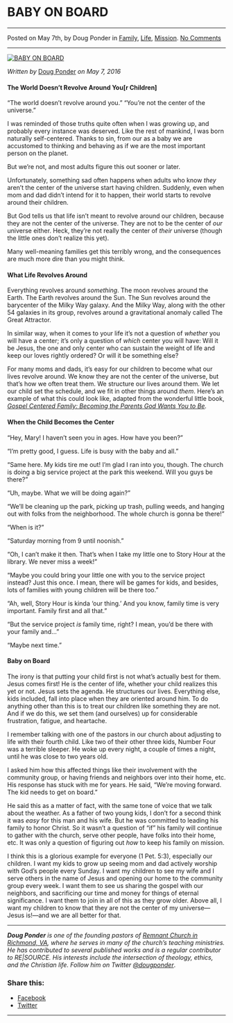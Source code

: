 BABY ON BOARD
=============

* * *

Posted on May 7th, by Doug Ponder in [Family](http://www.remnantresource.org/category/family/), [Life](http://www.remnantresource.org/category/life/), [Mission](http://www.remnantresource.org/category/mission/). [No Comments](http://www.remnantresource.org/baby-on-board/#respond)

* * *

[![BABY ON BOARD](http://www.remnantresource.org/wp-content/uploads/2016/05/Baby-700x500.jpg)](http://www.remnantresource.org/wp-content/uploads/2016/05/Baby.jpg)  

_Written by_ [Doug Ponder](http://www.remnantresource.org/author/doug-ponder/ "Posts by Doug Ponder") _on May 7, 2016_

#### **The World Doesn’t Revolve Around You\[r Children\]**

“The world doesn’t revolve around you.” “You’re not the center of the universe.”

I was reminded of those truths quite often when I was growing up, and probably every instance was deserved. Like the rest of mankind, I was born naturally self-centered. Thanks to sin, from our as a baby we are accustomed to thinking and behaving as if we are the most important person on the planet.

But we’re not, and most adults figure this out sooner or later.

Unfortunately, something sad often happens when adults who know _they_ aren’t the center of the universe start having children. Suddenly, even when mom and dad didn’t intend for it to happen, their world starts to revolve around their children.

But God tells us that life isn’t meant to revolve around our children, because they are not the center of the universe. They are not to be the center of _our_ universe either. Heck, they’re not really the center of _their_ universe (though the little ones don’t realize this yet).

Many well-meaning families get this terribly wrong, and the consequences are much more dire than you might think.

#### **What Life Revolves Around**

Everything revolves around _something_. The moon revolves around the Earth. The Earth revolves around the Sun. The Sun revolves around the barycenter of the Milky Way galaxy. And the Milky Way, along with the other 54 galaxies in its group, revolves around a gravitational anomaly called The Great Attractor.

In similar way, when it comes to your life it’s not a question of _whether_ you will have a center; it’s only a question of _which_ center you will have: Will it be Jesus, the one and only center who can sustain the weight of life and keep our loves rightly ordered? Or will it be something else?

For many moms and dads, it’s easy for our children to become what our lives revolve around. We know they are not the center of the universe, but that’s how we often treat them. We structure our lives around them. We let our child set the schedule, and we fit in other things around _them_. Here’s an example of what this could look like, adapted from the wonderful little book, _[Gospel Centered Family: Becoming the Parents God Wants You to Be](http://www.amazon.com/Gospel-Centered-Family-Tim-Chester/dp/1908317078/ref=sr_1_1?ie=UTF8&qid=1462647526&sr=8-1&keywords=gospel-centered+family)._

#### **When the Child Becomes the Center**

“Hey, Mary! I haven’t seen you in ages. How have you been?”

“I’m pretty good, I guess. Life is busy with the baby and all.”

“Same here. My kids tire me out! I’m glad I ran into you, though. The church is doing a big service project at the park this weekend. Will you guys be there?”

“Uh, maybe. What we will be doing again?”

“We’ll be cleaning up the park, picking up trash, pulling weeds, and hanging out with folks from the neighborhood. The whole church is gonna be there!”

“When is it?”

“Saturday morning from 9 until noonish.”

“Oh, I can’t make it then. That’s when I take my little one to Story Hour at the library. We never miss a week!”

“Maybe you could bring your little one with you to the service project instead? Just this once. I mean, there will be games for kids, and besides, lots of families with young children will be there too.”

“Ah, well, Story Hour is kinda ‘our thing.’ And you know, family time is very important. Family first and all that.”

“But the service project _is_ family time, right? I mean, you’d be there with your family and…”

“Maybe next time.”

#### **Baby on Board**

The irony is that putting your child first is not what’s actually best for them. Jesus comes first! He is the center of life, whether your child realizes this yet or not. Jesus sets the agenda. He structures our lives. Everything else, kids included, fall into place when they are oriented around him. To do anything other than this is to treat our children like something they are not. And if we do this, we set them (and ourselves) up for considerable frustration, fatigue, and heartache.

I remember talking with one of the pastors in our church about adjusting to life with their fourth child. Like two of their other three kids, Number Four was a terrible sleeper. He woke up every night, a couple of times a night, until he was close to two years old.

I asked him how this affected things like their involvement with the community group, or having friends and neighbors over into their home, etc. His response has stuck with me for years. He said, “We’re moving forward. The kid needs to get on board.”

He said this as a matter of fact, with the same tone of voice that we talk about the weather. As a father of two young kids, I don’t for a second think it was _easy_ for this man and his wife. But he was committed to leading his family to honor Christ. So it wasn’t a question of “if” his family will continue to gather with the church, serve other people, have folks into their home, etc. It was only a question of figuring out _how_ to keep his family on mission.

I think this is a glorious example for everyone (1 Pet. 5:3), especially our children. I want my kids to grow up seeing mom and dad actively worship with God’s people every Sunday. I want my children to see my wife and I serve others in the name of Jesus and opening our home to the community group every week. I want them to see us sharing the gospel with our neighbors, and sacrificing our time and money for things of eternal significance. I want them to join in all of this as they grow older. Above all, I want my children to know that they are not the center of my universe—Jesus is!—and we are all better for that.

* * *

_**Doug Ponder** is one of the founding pastors of [Remnant Church in Richmond, VA](http://www.remnantrichmond.org/), where he serves in many of the church’s teaching ministries. He has contributed to several published works and is a regular contributor to RE|SOURCE. His interests include the intersection of theology, ethics, and the Christian life. Follow him on Twitter [@dougponder](https://twitter.com/dougponder)_.

### Share this:

*   [Facebook](http://www.remnantresource.org/baby-on-board/?share=facebook "Click to share on Facebook")
*   [Twitter](http://www.remnantresource.org/baby-on-board/?share=twitter "Click to share on Twitter")

  

* * *

